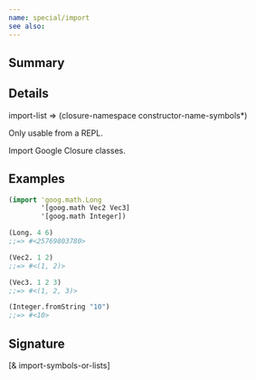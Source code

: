 ```yaml
---
name: special/import
see also:
---
```


## Summary

## Details

import-list => (closure-namespace constructor-name-symbols*)

Only usable from a REPL.

Import Google Closure classes.

## Examples

```clj
(import 'goog.math.Long
        '[goog.math Vec2 Vec3]
        '[goog.math Integer])

(Long. 4 6)
;;=> #<25769803780>

(Vec2. 1 2)
;;=> #<(1, 2)>

(Vec3. 1 2 3)
;;=> #<(1, 2, 3)>

(Integer.fromString "10")
;;=> #<10>
```

## Signature
[& import-symbols-or-lists]
